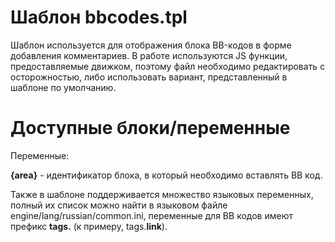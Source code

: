 Шаблон bbcodes.tpl
==================

Шаблон используется для отображения блока BB-кодов в форме добавления комментариев.
В работе используются JS функции, предоставляемые движком, поэтому файл необходимо редактировать с осторожностью, либо использовать вариант, представленный в шаблоне по умолчанию.

Доступные блоки/переменные
==========================

Переменные:

<b>{area}</b> - идентификатор блока, в который необходимо вставлять BB код.

Также в шаблоне поддерживается множество языковых переменных, полный их список можно найти в языковом файле engine/lang/russian/common.ini, переменные для BB кодов имеют префикс <b>tags.</b> (к примеру, tags.<b>link</b>).
